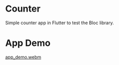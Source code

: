 # Counter
Simple counter app in Flutter to test the Bloc library.
# App Demo
[app_demo.webm](https://user-images.githubusercontent.com/79036875/192077230-4777faa1-66d4-4987-aac8-f030b86d0bdf.webm)
